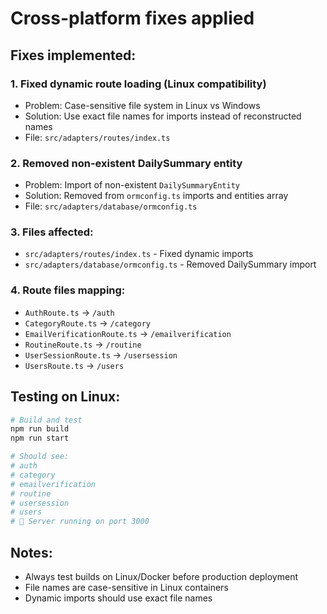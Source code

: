 # Cross-platform fixes applied

## Fixes implemented:

### 1. **Fixed dynamic route loading (Linux compatibility)**

- Problem: Case-sensitive file system in Linux vs Windows
- Solution: Use exact file names for imports instead of reconstructed names
- File: `src/adapters/routes/index.ts`

### 2. **Removed non-existent DailySummary entity**

- Problem: Import of non-existent `DailySummaryEntity`
- Solution: Removed from `ormconfig.ts` imports and entities array
- File: `src/adapters/database/ormconfig.ts`

### 3. **Files affected:**

- `src/adapters/routes/index.ts` - Fixed dynamic imports
- `src/adapters/database/ormconfig.ts` - Removed DailySummary import

### 4. **Route files mapping:**

- `AuthRoute.ts` → `/auth`
- `CategoryRoute.ts` → `/category`
- `EmailVerificationRoute.ts` → `/emailverification`
- `RoutineRoute.ts` → `/routine`
- `UserSessionRoute.ts` → `/usersession`
- `UsersRoute.ts` → `/users`

## Testing on Linux:

```bash
# Build and test
npm run build
npm run start

# Should see:
# auth
# category
# emailverification
# routine
# usersession
# users
# 🚀 Server running on port 3000
```

## Notes:

- Always test builds on Linux/Docker before production deployment
- File names are case-sensitive in Linux containers
- Dynamic imports should use exact file names
